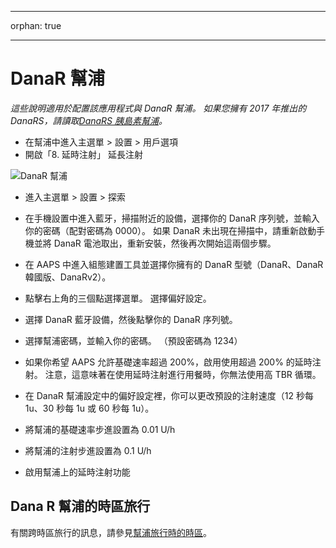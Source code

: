 * * *

orphan: true

* * *

# DanaR 幫浦

*這些說明適用於配置該應用程式與 DanaR 幫浦。 如果您擁有 2017 年推出的 DanaRS，請讀取[DanaRS 胰島素幫浦](./DanaRS-Insulin-Pump.md)。*

* 在幫浦中進入主選單 > 設置 > 用戶選項
* 開啟「8. 延時注射」 延長注射

![DanaR 幫浦](../images/danar1.png)

* 進入主選單 > 設置 > 探索
* 在手機設置中進入藍牙，掃描附近的設備，選擇你的 DanaR 序列號，並輸入你的密碼（配對密碼為 0000）。 如果 DanaR 未出現在掃描中，請重新啟動手機並將 DanaR 電池取出，重新安裝，然後再次開始這兩個步驟。

* 在 AAPS 中進入組態建置工具並選擇你擁有的 DanaR 型號（DanaR、DanaR 韓國版、DanaRv2）。

* 點擊右上角的三個點選擇選單。 選擇偏好設定。
* 選擇 DanaR 藍牙設備，然後點擊你的 DanaR 序列號。
* 選擇幫浦密碼，並輸入你的密碼。 （預設密碼為 1234）
* 如果你希望 AAPS 允許基礎速率超過 200%，啟用使用超過 200% 的延時注射。 注意，這意味著在使用延時注射進行用餐時，你無法使用高 TBR 循環。
* 在 DanaR 幫浦設定中的偏好設定裡，你可以更改預設的注射速度（12 秒每 1u、30 秒每 1u 或 60 秒每 1u）。
* 將幫浦的基礎速率步進設置為 0.01 U/h
* 將幫浦的注射步進設置為 0.1 U/h
* 啟用幫浦上的延時注射功能

## Dana R 幫浦的時區旅行

有關跨時區旅行的訊息，請參見[幫浦旅行時的時區](#timezone-traveling-danarv2-danars)。